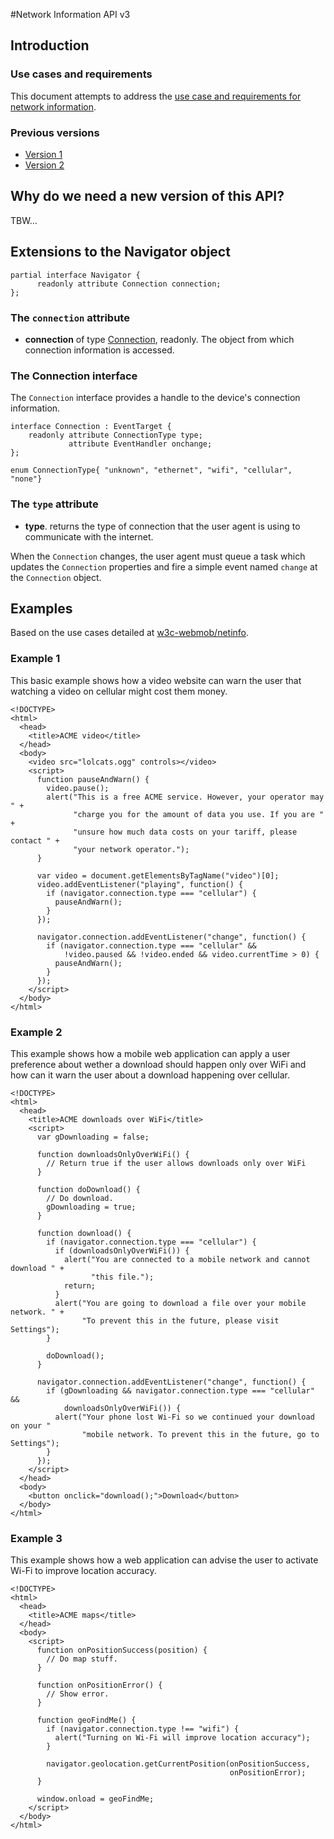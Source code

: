 #Network Information API v3

## Introduction

### Use cases and requirements
This document attempts to address the [use case and requirements for network information](https://github.com/w3c-webmob/netinfo).

### Previous versions

* [Version 1](http://www.w3.org/TR/2011/WD-netinfo-api-20110607/)
* [Version 2](http://www.w3.org/TR/netinfo-api/)

## Why do we need a new version of this API?

TBW...

## Extensions to the Navigator object

    partial interface Navigator {
          readonly attribute Connection connection;
    };

### The `connection` attribute

* **connection** of type [Connection](#the-connection-interface), readonly. The object from which connection information is accessed.

### The Connection interface
The `Connection` interface provides a handle to the device's connection information.


    interface Connection : EventTarget {
        readonly attribute ConnectionType type;
                 attribute EventHandler onchange;
    };
    
    enum ConnectionType{ "unknown", "ethernet", "wifi", "cellular", "none"}

### The `type` attribute

* **type**. returns the type of connection that the user agent is using to communicate with the internet.

When the `Connection` changes, the user agent must queue a task which updates the `Connection` properties and fire a simple event named `change` at the `Connection` object.

## Examples

Based on the use cases detailed at [w3c-webmob/netinfo](https://github.com/w3c-webmob/netinfo).

### Example 1

This basic example shows how a video website can warn the user that watching a video on cellular might cost them money.

    <!DOCTYPE>
    <html>
      <head>
        <title>ACME video</title>
      </head>
      <body>
        <video src="lolcats.ogg" controls></video>
        <script>
          function pauseAndWarn() {
            video.pause();
            alert("This is a free ACME service. However, your operator may " +
                  "charge you for the amount of data you use. If you are " +
                  "unsure how much data costs on your tariff, please contact " +
                  "your network operator.");
          }

          var video = document.getElementsByTagName("video")[0];
          video.addEventListener("playing", function() {
            if (navigator.connection.type === "cellular") {
              pauseAndWarn();
            }
          });

          navigator.connection.addEventListener("change", function() {
            if (navigator.connection.type === "cellular" &&
                !video.paused && !video.ended && video.currentTime > 0) {
              pauseAndWarn();
            }
          });
        </script>
      </body>
    </html>

### Example 2

This example shows how a mobile web application can apply a user preference about wether a download should happen only over WiFi and how can it warn the user about a download happening over cellular.

    <!DOCTYPE>
    <html>
      <head>
        <title>ACME downloads over WiFi</title>
        <script>
          var gDownloading = false;

          function downloadsOnlyOverWiFi() {
            // Return true if the user allows downloads only over WiFi
          }

          function doDownload() {
            // Do download.
            gDownloading = true;
          }

          function download() {
            if (navigator.connection.type === "cellular") {
              if (downloadsOnlyOverWiFi()) {
                alert("You are connected to a mobile network and cannot download " +
                      "this file.");
                return;
              }
              alert("You are going to download a file over your mobile network. " +
                    "To prevent this in the future, please visit Settings");
            }

            doDownload();
          }

          navigator.connection.addEventListener("change", function() {
            if (gDownloading && navigator.connection.type === "cellular" &&
                downloadsOnlyOverWiFi()) {
              alert("Your phone lost Wi-Fi so we continued your download on your "
                    "mobile network. To prevent this in the future, go to Settings");
            }
          });
        </script>
      </head>
      <body>
        <button onclick="download();">Download</button>
      </body>
    </html>

### Example 3

This example shows how a web application can advise the user to activate Wi-Fi to improve location accuracy.

    <!DOCTYPE>
    <html>
      <head>
        <title>ACME maps</title>
      </head>
      <body>
        <script>
          function onPositionSuccess(position) {
            // Do map stuff.
          }

          function onPositionError() {
            // Show error.
          }

          function geoFindMe() {
            if (navigator.connection.type !== "wifi") {
              alert("Turning on Wi-Fi will improve location accuracy");
            }

            navigator.geolocation.getCurrentPosition(onPositionSuccess,
                                                     onPositionError);
          }

          window.onload = geoFindMe;
        </script>
      </body>
    </html>
